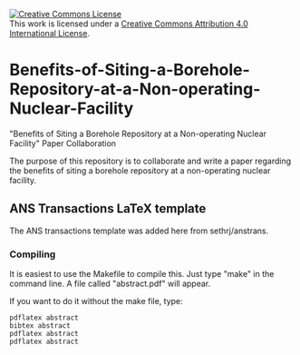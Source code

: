 <a rel="license" href="http://creativecommons.org/licenses/by/4.0/"><img alt="Creative Commons License" style="border-width:0" src="https://i.creativecommons.org/l/by/4.0/88x31.png" /></a><br />This work is licensed under a <a rel="license" href="http://creativecommons.org/licenses/by/4.0/">Creative Commons Attribution 4.0 International License</a>.

# Benefits-of-Siting-a-Borehole-Repository-at-a-Non-operating-Nuclear-Facility
"Benefits of Siting a Borehole Repository at a Non-operating Nuclear Facility" Paper Collaboration

The purpose of this repository is to collaborate and write a paper regarding the benefits of siting a borehole repository at a non-operating nuclear facility.


## ANS Transactions LaTeX template
The ANS transactions template was added here from sethrj/anstrans. 

### Compiling

It is easiest to use the Makefile to compile this. Just type "make" in the 
command line. A file called "abstract.pdf" will appear.


If you want to do it without the make file, type:

    pdflatex abstract
    bibtex abstract
    pdflatex abstract
    pdflatex abstract
